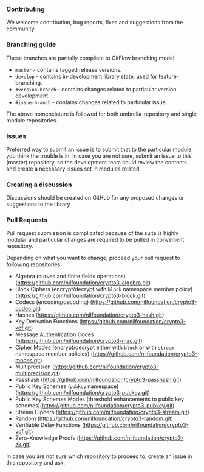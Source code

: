 ### Contributing


We welcome contribution, bug reports, fixes and suggestions from the community.

### Branching guide

These branches are partially compliant to GitFlow branching model:
* `master` - contains tagged release versions.
* `develop` - contains in-development library state, used for feature-branching.
* `#version-branch` - contains changes related to particular version development.
* `#issue-branch` - contains changes related to particular issue.

The above nomenclature is followed for both umbrella-repository and single module repositories.

### Issues

Preferred way to submit an issue is to submit that to the particular module you
think the trouble is in. In case you are not sure, submit an issue to this (master)
repository, so the development team could review the contents and create a necessary
issues set in modules related.

### Creating a discussion
Discussions should be created on GitHub for any proposed changes or suggestions to the library


### Pull Requests

Pull request submission is complicated because of the suite is highly modular and particular changes are required to be pulled in convenient repository.

Depending on what you want to change, proceed your pull request to following repositories:

* Algebra (curves and finite fields operations) (https://github.com/nilfoundation/crypto3-algebra.git)
* Block Ciphers (encrypt/decrypt with ```block``` namespace member policy) (https://github.com/nilfoundation/crypto3-block.git)
* Codecs (encoding/decoding) (https://github.com/nilfoundation/crypto3-codec.git)
* Hashes (https://github.com/nilfoundation/crypto3-hash.git)
* Key Derivation Functions (https://github.com/nilfoundation/crypto3-kdf.git)
* Message Authentication Codes (https://github.com/nilfoundation/crypto3-mac.git)
* Cipher Modes (encrypt/decrypt either with ```block``` or with ```stream``` namespace member policies) (https://github.com/nilfoundation/crypto3-modes.git)
* Multiprecision (https://github.com/nilfoundation/crypto3-multiprecision.git)
* Passhash (https://github.com/nilfoundation/crypto3-passhash.git)
* Public Key Schemes (`pubkey` namespace) (https://github.com/nilfoundation/crypto3-pubkey.git)
* Public Key Schemes Modes (threshold enhancements to public key schemes)(https://github.com/nilfoundation/crypto3-pubkey.git)
* Stream Ciphers (https://github.com/nilfoundation/crypto3-stream.git)
* Random (https://github.com/nilfoundation/crypto3-random.git)
* Verifiable Delay Functions (https://github.com/nilfoundation/crypto3-vdf.git)
* Zero-Knowledge Proofs (https://github.com/nilfoundation/crypto3-zk.git)

In case you are not sure which repository to proceed to, create an issue in this repository and ask.
